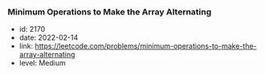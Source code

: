 ### Minimum Operations to Make the Array Alternating

* id: 2170
* date: 2022-02-14
* link: https://leetcode.com/problems/minimum-operations-to-make-the-array-alternating
* level: Medium
